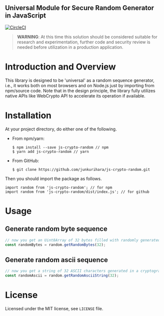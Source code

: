 Universal Module for Secure Random Generator in JavaScript
--
[![CircleCI](https://circleci.com/gh/junkurihara/js-crypto-random.svg?style=svg)](https://circleci.com/gh/junkurihara/js-crypto-random)

> **WARNING**: At this time this solution should be considered suitable for research and experimentation, further code and security review is needed before utilization in a production application.

# Introduction and Overview
This library is designed to be 'universal' as a random sequence generator, i.e., it works both on most browsers and on Node.js just by importing from npm/source code. Note that in the design principle, the library fully utilizes native APIs like WebCrypto API to accelerate its operation if available. 

# Installation
At your project directory, do either one of the following.

- From npm/yarn:
  ```shell
  $ npm install --save js-crypto-random // npm
  $ yarn add js-crypto-random // yarn
  ```
- From GitHub:
  ```shell
  $ git clone https://github.com/junkurihara/js-crypto-random.git
  ```

Then you should import the package as follows.
```shell
import random from 'js-crypto-random'; // for npm
import random from 'js-crypto-random/dist/index.js'; // for github
```
  
# Usage
## Generate random byte sequence
```javascript
// now you get an Uint8Array of 32 bytes filled with randomly generated values
const randomBytes = random.getRandomBytes(32);
```

## Generate random ascii sequence
```javascript
// now you get a string of 32 ASCII characters generated in a cryptographically random manner
const randomAscii = random.getRandomAsciiString(32);
```

# License
Licensed under the MIT license, see `LICENSE` file.